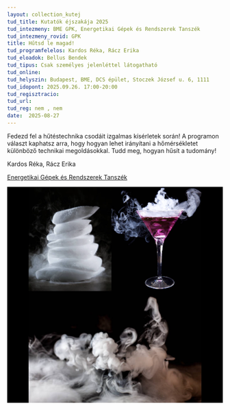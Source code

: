 ```yaml
---
layout: collection_kutej
tud_title: Kutatók éjszakája 2025
tud_intezmeny: BME GPK, Energetikai Gépek és Rendszerek Tanszék
tud_intezmeny_rovid: GPK
title: Hűtsd le magad!
tud_programfelelos: Kardos Réka, Rácz Erika
tud_eloadok: Bellus Bendek
tud_tipus: Csak személyes jelenléttel látogatható
tud_online: 
tud_helyszin: Budapest, BME, DCS épület, Stoczek József u. 6, 1111 
tud_idopont: 2025.09.26. 17:00-20:00
tud_regisztracio: 
tud_url: 
tud_reg: nem , nem
date:  2025-08-27
---
```


Fedezd fel a hűtéstechnika csodáit izgalmas kísérletek során! A programon választ kaphatsz arra, hogy hogyan lehet irányítani a hőmérsékletet különböző technikai megoldásokkal. 
Tudd meg, hogyan hűsít a tudomány!

Kardos Réka, Rácz Erika

[Energetikai Gépek és Rendszerek Tanszék](https://www.energia.bme.hu/)

![Hűtsd le magad!](../2025/images/hutsd-le-magad.png)
